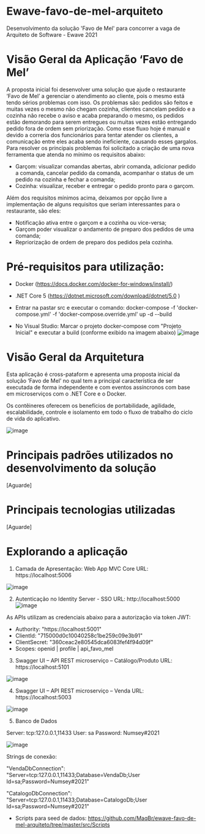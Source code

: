 # Ewave-favo-de-mel-arquiteto
Desenvolvimento da solução 'Favo de Mel' para concorrer a vaga de Arquiteto de Software - Ewave 2021

# Visão Geral da Aplicação ‘Favo de Mel’

A proposta inicial foi desenvolver uma solução que ajude o restaurante ‘Favo de Mel’ a gerenciar o atendimento ao cliente, pois o mesmo está tendo sérios problemas com isso. Os problemas são: pedidos são feitos e muitas vezes o mesmo não chegam cozinha, clientes cancelam pedido e a cozinha não recebe o aviso e acaba preparando o mesmo, os pedidos estão demorando para serem entregues ou muitas vezes estão entregando pedido fora de ordem sem priorização.
Como esse fluxo hoje é manual e devido a correria dos funcionários para tentar atender os clientes, a comunicação entre eles acaba sendo ineficiente, causando esses gargalos.
Para resolver os principais problemas foi solicitado a criação de uma nova ferramenta que atenda no mínimo os requisitos abaixo:
- Garçom: visualizar comandas abertas, abrir comanda, adicionar pedido a comanda, cancelar pedido da comanda, acompanhar o status de um pedido na cozinha e fechar a comanda;
- Cozinha: visualizar, receber e entregar o pedido pronto para o garçom.

Além dos requisitos mínimos acima, deixamos por opção livre a implementação de alguns requisitos que seriam interessantes para o restaurante, são eles:
-  Notificação ativa entre o garçom e a cozinha ou vice-versa;
-  Garçom poder visualizar o andamento de preparo dos pedidos de uma comanda;
-  Repriorização de ordem de preparo dos pedidos pela cozinha.

# Pré-requisitos para utilização:
- Docker (https://docs.docker.com/docker-for-windows/install/)
- .NET Core 5 (https://dotnet.microsoft.com/download/dotnet/5.0 )

- Entrar na pastar src e executar o comando:
docker-compose -f 'docker-compose.yml' -f 'docker-compose.override.yml' up -d --build

- No Visual Studio:
Marcar o projeto docker-compose com "Projeto Inicial" e executar a build (conforme exibido na imagem abaixo)
![image](https://user-images.githubusercontent.com/19453244/129209793-73e1f907-d70b-4e3a-887d-12693404b51c.png)

# Visão Geral da Arquitetura

Esta aplicação é cross-pataform e apresenta uma proposta inicial da solução ‘Favo de Mel’ no qual tem a principal característica de ser executada de forma independente e com eventos assíncronos com base em microserviços com o .NET Core e o Docker.

Os contêineres oferecem os benefícios de portabilidade, agilidade, escalabilidade, controle e isolamento em todo o fluxo de trabalho do ciclo de vida do aplicativo. 

![image](https://user-images.githubusercontent.com/19453244/129207906-9c06c7d5-3886-440e-8703-14122bb36550.png)

# Principais padrões utilizados no desenvolvimento da solução
[Aguarde]

# Principais tecnologias utilizadas
[Aguarde]

# Explorando a aplicação
1)	Camada de Apresentação: Web App MVC Core
URL: https://localhost:5006

![image](https://user-images.githubusercontent.com/19453244/129215456-9d120692-6008-4d1a-a730-6cefd9122bc9.png)

2) Autenticação no Identity Server - SSO
URL: http://localhost:5000
![image](https://user-images.githubusercontent.com/19453244/129215180-ac5106d6-0674-4017-8c60-7a9a669cc485.png)

As APIs utilizam as credenciais abaixo para a autorização via token JWT:

- Authority: "https://localhost:5001"
- ClientId: "715000d0c10040258c1be259c09e3b91"
- ClientSecret: "360ceac2e80545dca6083fef4f94d09f"
- Scopes: openid | profile | api_favo_mel

3) Swagger UI – API REST microserviço – Catálogo/Produto
URL: https://localhost:5101

![image](https://user-images.githubusercontent.com/19453244/129218403-fbe97d75-d50e-4627-8a0a-33554de83654.png)


4) Swagger UI – API REST microserviço – Venda
URL: https://localhost:5003

![image](https://user-images.githubusercontent.com/19453244/129219798-b693cc0e-b5d5-4d90-8c37-8d0da7ab3456.png)


5) Banco de Dados

Server: tcp:127.0.0.1,11433
User: sa
Password: Numsey#2021

![image](https://user-images.githubusercontent.com/19453244/129221734-2a1bc9b8-b48d-4251-8efd-b1b9ebcb676f.png)


Strings de conexão:

"VendaDbConnection": "Server=tcp:127.0.0.1,11433;Database=VendaDb;User Id=sa;Password=Numsey#2021"

"CatalogoDbConnection": "Server=tcp:127.0.0.1,11433;Database=CatalogoDb;User Id=sa;Password=Numsey#2021"

- Scripts para seed de dados:
https://github.com/MaqBr/ewave-favo-de-mel-arquiteto/tree/master/src/Scripts
